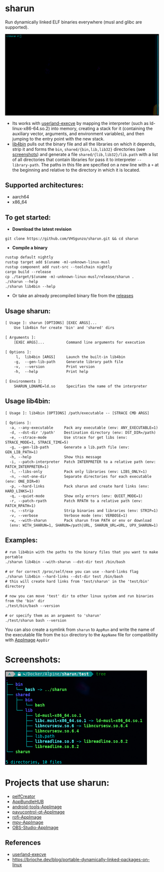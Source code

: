 # sharun
Run dynamically linked ELF binaries everywhere (musl and glibc are supported).

![sharun](img/sharun.gif)

* Its works with [userland-execve](https://github.com/io12/userland-execve-rust) by mapping the interpreter (such as ld-linux-x86-64.so.2) into memory, creating a stack for it (containing the auxiliary vector, arguments, and environment variables), and then jumping to the entry point with the new stack.
* [lib4bin](https://github.com/VHSgunzo/sharun/blob/main/lib4bin) pulls out the binary file and all the libraries on which it depends, strip it and forms the `bin`, `shared/{bin,lib,lib32}` directories (see [screenshots](https://github.com/VHSgunzo/sharun?tab=readme-ov-file#screenshots)) and generate a file `shared/{lib,lib32}/lib.path` with a list of all directories that contain libraries for pass it to interpreter `--library-path`. The paths in this file are specified on a new line with a `+` at the beginning and relative to the directory in which it is located.

## Supported architectures:
* aarch64
* x86_64

## To get started:
* **Download the latest revision**
```
git clone https://github.com/VHSgunzo/sharun.git && cd sharun
```

* **Compile a binary**
```
rustup default nightly
rustup target add $(uname -m)-unknown-linux-musl
rustup component add rust-src --toolchain nightly
cargo build --release
cp ./target/$(uname -m)-unknown-linux-musl/release/sharun .
./sharun --help
./sharun lib4bin --help
```
* Or take an already precompiled binary file from the [releases](https://github.com/VHSgunzo/sharun/releases)

## Usage sharun:
```
[ Usage ]: sharun [OPTIONS] [EXEC ARGS]...
    Use lib4bin for create 'bin' and 'shared' dirs

[ Arguments ]:
    [EXEC ARGS]...          Command line arguments for execution

[ Options ]:
     l,  lib4bin [ARGS]     Launch the built-in lib4bin
    -g,  --gen-lib-path     Generate library path file
    -v,  --version          Print version
    -h,  --help             Print help

[ Environments ]:
    SHARUN_LDNAME=ld.so     Specifies the name of the interpreter
```

## Usage lib4bin:
```
[ Usage ]: lib4bin [OPTIONS] /path/executable -- [STRACE CMD ARGS]

[ Options ]:
  -a, --any-executable     Pack any executable (env: ANY_EXECUTABLE=1)
  -d, --dst-dir '/path'    Destination directory (env: DST_DIR=/path)
  -e, --strace-mode        Use strace for get libs (env: STRACE_MODE=1, STRACE_TIME=5)
  -g, --gen-lib-path       Generate a lib.path file (env: GEN_LIB_PATH=1)
  -h, --help               Show this message
  -i, --patch-interpreter  Patch INTERPRETER to a relative path (env: PATCH_INTERPRETER=1)
  -l, --libs-only          Pack only libraries (env: LIBS_ONLY=1)
  -n, --not-one-dir        Separate directories for each executable (env: ONE_DIR=0)
  -p, --hard-links         Pack sharun and create hard links (env: HARD_LINKS=1)
  -q, --quiet-mode         Show only errors (env: QUIET_MODE=1)
  -r, --patch-rpath        Patch RPATH to a relative path (env: PATCH_RPATH=1)
  -s, --strip              Strip binaries and libraries (env: STRIP=1)
  -v, --verbose            Verbose mode (env: VERBOSE=1)
  -w, --with-sharun        Pack sharun from PATH or env or download 
  (env: WITH_SHARUN=1, SHARUN=/path|URL, SHARUN_URL=URL, UPX_SHARUN=1)
```

## Examples:
```
# run lib4bin with the paths to the binary files that you want to make portable
./sharun lib4bin --with-sharun --dst-dir test /bin/bash

# or for correct /proc/self/exe you can use --hard-links flag
./sharun lib4bin --hard-links --dst-dir test /bin/bash
# this will create hard links from 'test/sharun' in the 'test/bin' directory

# now you can move 'test' dir to other linux system and run binaries from the 'bin' dir
./test/bin/bash --version

# or specify them as an argument to 'sharun'
./test/sharun bash --version
```

You can also create a symlink from `sharun` to `AppRun` and write the name of the executable file from the `bin` directory to the `AppName` file for compatibility with [AppImage](https://appimage.org) `AppDir`

# Screenshots:
![tree](img/tree.png)

# Projects that use sharun:
* [pelfCreator](https://github.com/xplshn/pelf/blob/pelf-ng/pelfCreator)
* [AppBundleHUB](https://github.com/xplshn/AppBundleHUB)
* [android-tools-AppImage](https://github.com/Samueru-sama/android-tools-AppImage)
* [pavucontrol-qt-AppImage](https://github.com/Samueru-sama/pavucontrol-qt-AppImage)
* [rofi-AppImage](https://github.com/Samueru-sama/rofi-AppImage)
* [mpv-AppImage](https://github.com/Samueru-sama/mpv-AppImage)
* [OBS-Studio-AppImage](https://github.com/Samueru-sama/OBS-Studio-AppImage)

## References
* [userland-execve](https://crates.io/crates/userland-execve)
* https://brioche.dev/blog/portable-dynamically-linked-packages-on-linux
